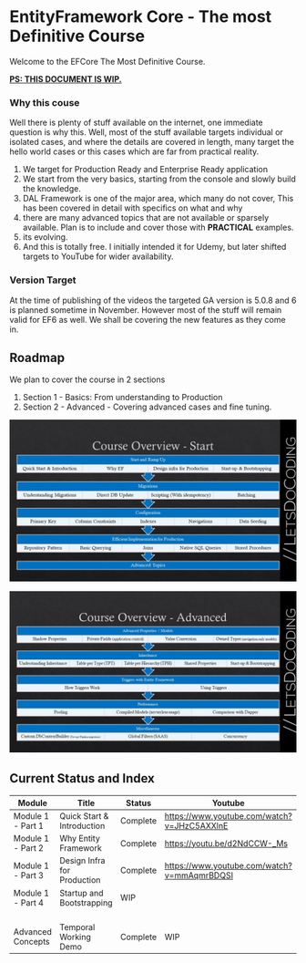 # EntityFramework Core - The most Definitive Course

Welcome to the EFCore The Most Definitive Course. 

<u>**PS: THIS DOCUMENT IS WIP.**</u>



### Why this couse

Well there is plenty of stuff available on the internet, one immediate question is why this. Well, most of the stuff available targets individual or isolated cases, and where the details are covered in length, many target the hello world cases or this cases which are far from practical reality. 

1. We target for Production Ready and Enterprise Ready application
2. We start from the very basics, starting from the console and slowly build the knowledge.
3. DAL Framework is one of the major area, which many do not cover, This  has been covered in detail with specifics on what and why
4. there are many advanced topics that are not available or sparsely available. Plan is to include and cover those with **PRACTICAL** examples. 
5. its evolving.
6. And this is totally free. I initially intended it for Udemy, but later shifted targets to YouTube for wider availability. 



### Version Target

At the time of publishing of the videos the targeted GA version is 5.0.8 and 6 is planned sometime in November. However most of the stuff will remain valid for EF6 as well. We shall be covering the new features as they come in. 



## Roadmap

We plan to cover the course in 2 sections

1. Section 1 - Basics: From understanding to Production
2. Section 2 - Advanced - Covering advanced cases and fine tuning.

![roadmap1](https://github.com/letsdocoding/efcore-definitive-course/blob/main/images/roadmap1.JPG)

![roadmap2](https://github.com/letsdocoding/efcore-definitive-course/blob/main/images/roadmap2.JPG)

## Current Status and Index

| Module            | Title                       | Status      | Youtube                                     | Code                                                         |
| ----------------- | --------------------------- | ----------- | ------------------------------------------- | ------------------------------------------------------------ |
| Module 1 - Part 1 | Quick Start & Introduction  | Complete    | https://www.youtube.com/watch?v=JHzC5AXXlnE | [Source](src/Module%2001/Part%201%20-%20Starting%20with%20Console%20Project) |
| Module 1 - Part 2 | Why Entity Framework        | Complete    | https://youtu.be/d2NdCCW-_Ms                | N/A                                                          |
| Module 1 - Part 3 | Design Infra for Production | Complete    | https://www.youtube.com/watch?v=mmAqmrBDQSI | [Source](src/Module%2001/Part%203%20-%20Building%20Framework) |
| Module 1 - Part 4 | Startup and Bootstrapping   | WIP         |                                             |                                                              |
|                   |                             |             |                                             |                                                              |
|                   |                             |             |                                             |                                                              |
|                   |                             |             |                                             |                                                              |
|                   |                             |             |                                             |                                                              |
| Advanced Concepts | Temporal Working Demo       | Complete    |WIP                                          | [Source](src/Additional%20Concepts/Temporal)                 |

